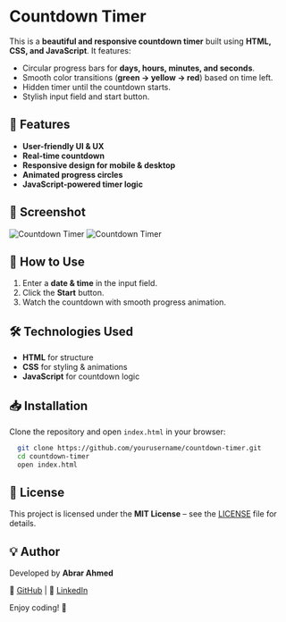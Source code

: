 

# Countdown Timer

This is a **beautiful and responsive countdown timer** built using **HTML, CSS, and JavaScript**. It features:
- Circular progress bars for **days, hours, minutes, and seconds**.
- Smooth color transitions (**green → yellow → red**) based on time left.
- Hidden timer until the countdown starts.
- Stylish input field and start button.

## 🚀 Features
- **User-friendly UI & UX**
- **Real-time countdown**
- **Responsive design for mobile & desktop**
- **Animated progress circles**
- **JavaScript-powered timer logic**

## 📸 Screenshot
![Countdown Timer](screenshot1.png)
![Countdown Timer](screenshot2.png)

## 🔧 How to Use
1. Enter a **date & time** in the input field.
2. Click the **Start** button.
3. Watch the countdown with smooth progress animation.

## 🛠 Technologies Used
- **HTML** for structure
- **CSS** for styling & animations
- **JavaScript** for countdown logic

## 📥 Installation
Clone the repository and open `index.html` in your browser:
```bash
  git clone https://github.com/yourusername/countdown-timer.git
  cd countdown-timer
  open index.html
```

## 📄 License
This project is licensed under the **MIT License** – see the [LICENSE](LICENSE) file for details.

## 💡 Author
Developed by **Abrar Ahmed**

🔗 [GitHub](https://github.com/arain2507) | 🔗 [LinkedIn](https://linkedin.com/in/abrar-ahmed-2507h)

Enjoy coding! 🎉


